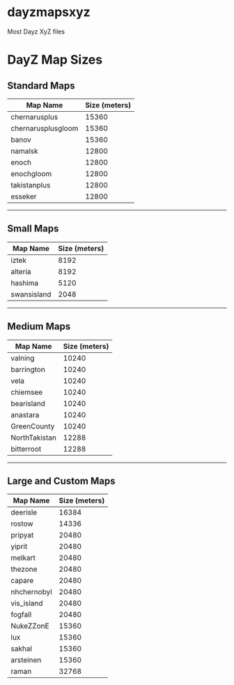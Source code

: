 # dayzmapsxyz
Most Dayz XyZ files


# DayZ Map Sizes

## Standard Maps

| Map Name             | Size (meters) |
|----------------------|---------------|
| chernarusplus        | 15360         |
| chernarusplusgloom   | 15360         |
| banov                | 15360         |
| namalsk              | 12800         |
| enoch                | 12800         |
| enochgloom           | 12800         |
| takistanplus         | 12800         |
| esseker              | 12800         |

---

## Small Maps

| Map Name     | Size (meters) |
|---------------|---------------|
| iztek         | 8192          |
| alteria       | 8192          |
| hashima       | 5120          |
| swansisland   | 2048          |

---

## Medium Maps

| Map Name        | Size (meters) |
|------------------|---------------|
| valning          | 10240         |
| barrington       | 10240         |
| vela             | 10240         |
| chiemsee         | 10240         |
| bearisland       | 10240         |
| anastara         | 10240         |
| GreenCounty      | 10240         |
| NorthTakistan    | 12288         |
| bitterroot       | 12288         |

---

## Large and Custom Maps

| Map Name        | Size (meters) |
|------------------|---------------|
| deerisle         | 16384         |
| rostow           | 14336         |
| pripyat          | 20480         |
| yiprit           | 20480         |
| melkart          | 20480         |
| thezone          | 20480         |
| capare           | 20480         |
| nhchernobyl      | 20480         |
| vis_island       | 20480         |
| fogfall          | 20480         |
| NukeZZonE     | 15360         |
| lux           | 15360         |
| sakhal        | 15360         |
| arsteinen     | 15360         |
| raman         | 32768         |
